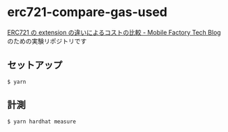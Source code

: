 # erc721-compare-gas-used
[ERC721 の extension の違いによるコストの比較 - Mobile Factory Tech Blog](https://tech.mobilefactory.jp/entry/2020/12/25/133000) のための実験リポジトリです

## セットアップ
```console
$ yarn
```

## 計測
```console
$ yarn hardhat measure
```
